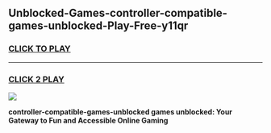 
## Unblocked-Games-controller-compatible-games-unblocked-Play-Free-y11qr
<h3>
<a href="https://premium76.site?title=controller-compatible-games-unblocked&ref=24M">CLICK TO PLAY</a></h3>
<hr>

<h3>
<a href="https://premium76.site?title=controller-compatible-games-unblocked&ref=24M">CLICK 2 PLAY</a>
  
</h3>

<a href="https://premium76.site?title=controller-compatible-games-unblocked&ref=24M"><img src="https://clearcache.store/games.png"></a>


**controller-compatible-games-unblocked games unblocked: Your Gateway to Fun and Accessible Online Gaming**
